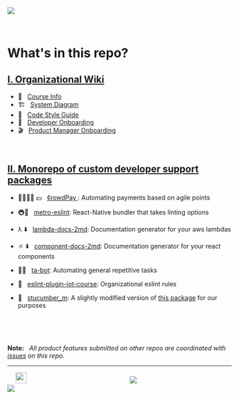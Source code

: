 ![](https://goo.gl/kY9cRs)

</br>


# What's in this repo?
<!-- </br> -->

## [I. Organizational Wiki](https://github.com/iot-course/org/wiki)

  - 📄 &nbsp; [Course Info](https://github.com/iot-course/org/wiki/Course-Info)
  - 🏗   &nbsp; [System Diagram](https://github.com/iot-course/org/wiki/System-Diagram)
  - 💅  &nbsp; [Code Style Guide](https://github.com/iot-course/org/wiki/Code-Style-Guide)
  - 🚉 &nbsp; [Developer Onboarding](https://github.com/iot-course/org/wiki/Developer-OnBoarding)
  - 🎬 &nbsp; [Product Manager Onboarding](https://github.com/iot-course/org/wiki/Product-Manager-OnBoarding)

</br>

## [II. Monorepo of custom developer support  packages](https://github.com/iot-course/org/tree/master/packages)
  -  👨‍👩‍👧‍👦 💵 &nbsp; [¢rowdPay ](https://github.com/iot-course/org/tree/master/packages/crowdPay):  Automating payments based on agile points

  - 🚇📝 &nbsp; [metro-eslint](https://github.com/iot-course/org/tree/master/packages/metro-eslint): React-Native bundler that takes linting options

  - λ ⬇️ &nbsp; [lambda-docs-2md]():  Documentation generator for your aws lambdas

  - ⚛️ ⬇️ &nbsp; [component-docs-2md](): Documentation generator for your react components

  - 🍎🤖 &nbsp; [ta-bot](https://github.com/iot-course/org/tree/master/packages/ta-bot): Automating general repetitive tasks

  - 📝 &nbsp; [eslint-plugin-iot-course](https://github.com/iot-course/org/tree/master/packages/metro-eslint): Organizational eslint rules

  - 🥒 &nbsp; [stucumber_m](https://github.com/iot-course/org/tree/master/packages/metro-eslint): A slightly modified version of [this package](https://github.com/stewartml/stucumber) for our purposes


</br></br></br>

**Note:** &nbsp; *All product features submitted on other repos are coordinated with [issues](https://github.com/iot-course/org/issues) on this repo.*


---
&emsp;&nbsp;<img height='25px' src='https://goo.gl/3j4tQU'/> &emsp;&emsp;&emsp;&emsp;&emsp;&emsp;&emsp;&emsp;&emsp;&emsp;&emsp;&emsp;&emsp;&emsp;&emsp;&emsp; [![](https://goo.gl/u8iNwp)](https://iot-engineering.life)&emsp;&emsp;&emsp;&emsp;&emsp;&emsp;&emsp;&emsp;&emsp;&emsp;&emsp;&emsp;&emsp;&emsp;&emsp; [![](https://goo.gl/Dx4R7q)](https://twitter.com)
